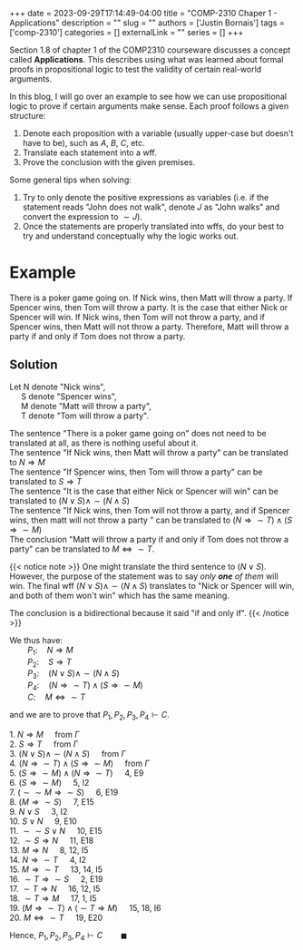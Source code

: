 +++ 
date = 2023-09-29T17:14:49-04:00
title = "COMP-2310 Chaper 1 - Applications"
description = ""
slug = ""
authors = ['Justin Bornais']
tags = ['comp-2310']
categories = []
externalLink = ""
series = []
+++

Section 1.8 of chapter 1 of the COMP2310 courseware discusses a concept called **Applications**. This describes using what was learned about formal proofs in propositional logic to test the validity of certain real-world arguments.

In this blog, I will go over an example to see how we can use propositional logic to prove if certain arguments make sense. Each proof follows a given structure:
1. Denote each proposition with a variable (usually upper-case but doesn't have to be), such as $A$, $B$, $C$, etc.
2. Translate each statement into a wff.
3. Prove the conclusion with the given premises.

Some general tips when solving:
1. Try to only denote the positive expressions as variables (i.e. if the statement reads "John does not walk", denote *J* as "John walks" and convert the expression to $\sim J$).
2. Once the statements are properly translated into wffs, do your best to try and understand conceptually why the logic works out.

# Example
There is a poker game going on. If Nick wins, then Matt will throw a party. If Spencer wins, then Tom will throw a party. It is the case that either Nick or Spencer will win.
If Nick wins, then Tom will not throw a party, and if Spencer wins, then Matt will not throw a party. Therefore, Matt will throw a party if and only if Tom does not throw a party.

## Solution
Let N denote "Nick wins",\
$\quad$ S denote "Spencer wins",\
$\quad$ M denote "Matt will throw a party",\
$\quad$ T denote "Tom will throw a party".

The sentence "There is a poker game going on" does not need to be translated at all, as there is nothing useful about it.\
The sentence "If Nick wins, then Matt will throw a party" can be translated to $N\Rightarrow M$\
The sentence "If Spencer wins, then Tom will throw a party" can be translated to $S\Rightarrow T$\
The sentence "It is the case that either Nick or Spencer will win" can be translated to $(N\lor S)\land\sim(N\land S)$\
The sentence "If Nick wins, then Tom will not throw a party, and if Spencer wins, then matt will not throw a party " can be translated to $(N\Rightarrow\sim T)\land (S\Rightarrow\sim M)$\
The conclusion "Matt will throw a party if and only if Tom does not throw a party" can be translated to $M\Leftrightarrow\sim T$.

{{< notice note >}}
One might translate the third sentence to $(N\lor S)$. However, the purpose of the statement was to say *only **one** of them* will win. The final wff $(N\lor S)\land\sim(N\land S)$ translates to
"Nick or Spencer will win, and both of them won't win" which has the same meaning.

The conclusion is a bidirectional because it said "if and only if".
{{< /notice >}}

We thus have:\
$\qquad P_1:\quad N\Rightarrow M$\
$\qquad P_2:\quad S\Rightarrow T$\
$\qquad P_3:\quad (N\lor S)\land\sim(N\land S)$\
$\qquad P_4:\quad (N\Rightarrow\sim T)\land (S\Rightarrow\sim M)$\
$\qquad C:\quad M\Leftrightarrow\sim T$

and we are to prove that $P_1,P_2,P_3,P_4\vdash C$.

1\. $N\Rightarrow M\quad$ from $\Gamma$\
2\. $S\Rightarrow T\quad$ from $\Gamma$\
3\. $(N\lor S)\land\sim(N\land S)\quad$ from $\Gamma$\
4\. $(N\Rightarrow\sim T)\land(S\Rightarrow\sim M)\quad$ from $\Gamma$\
5\. $(S\Rightarrow\sim M)\land(N\Rightarrow\sim T)\quad$ 4, E9\
6\. $(S\Rightarrow\sim M)\quad$ 5, I2\
7\. $(\sim\sim M\Rightarrow\sim S)\quad$ 6, E19\
8\. $(M\Rightarrow\sim S)\quad$ 7, E15\
9\. $N\lor S\quad$ 3, I2\
10\. $S\lor N\quad$ 9, E10\
11\. $\sim\sim S\lor N\quad$ 10, E15\
12\. $\sim S\Rightarrow N\quad$ 11, E18\
13\. $M\Rightarrow N\quad$ 8, 12, I5\
14\. $N\Rightarrow\sim T\quad$ 4, I2\
15\. $M\Rightarrow\sim T\quad$ 13, 14, I5\
16\. $\sim T\Rightarrow\sim S\quad$ 2, E19\
17\. $\sim T\Rightarrow N\quad$ 16, 12, I5\
18\. $\sim T\Rightarrow M\quad$ 17, 1, I5\
19\. $(M\Rightarrow\sim T)\land(\sim T\Rightarrow M)\quad$ 15, 18, I6\
20\. $M\Leftrightarrow\sim T\quad$ 19, E20

Hence, $P_1,P_2,P_3,P_4\vdash C\qquad\blacksquare$